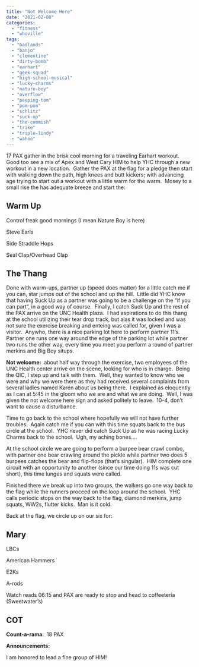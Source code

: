 ```yaml
---
title: "Not Welcome Here"
date: "2021-02-08"
categories: 
  - "fitness"
  - "whoville"
tags: 
  - "badlands"
  - "banjo"
  - "clementine"
  - "dirty-bomb"
  - "earhart"
  - "geek-squad"
  - "high-school-musical"
  - "lucky-charms"
  - "nature-boy"
  - "overflow"
  - "peeping-tom"
  - "pom-pom"
  - "schlitz"
  - "suck-up"
  - "the-commish"
  - "trike"
  - "triple-lindy"
  - "wahoo"
---
```


17 PAX gather in the brisk cool morning for a traveling Earhart workout.  Good too see a mix of Apex and West Cary HIM to help YHC through a new workout in a new location.  Gather the PAX at the flag for a pledge then start with walking down the path, high knees and butt kickers; with advancing age trying to start out a workout with a little warm for the warm.  Mosey to a small rise the has adequate breeze and start the:

## Warm Up

  
Control freak good mornings (I mean Nature Boy is here)

Steve Earls

Side Straddle Hops

Seal Clap/Overhead Clap

## The Thang

Done with warm-ups, partner up (speed does matter) for a little catch me if you can, star jumps out of the school and up the hill.  Little did YHC know that having Suck Up as a partner was going to be a challenge on the “if you can part”, in a good way of course.  Finally, I catch Suck Up and the rest of the PAX arrive on the UNC Health plaza.  I had aspirations to do this thang at the school utilizing their tear drop track, but alas it was locked and was not sure the exercise breaking and enteing was called for, given I was a visitor.  Anywho, there is a nice parking lot here to perform partner 11’s.  Partner one runs one way around the edge of the parking lot while partner two runs the other way, every time you meet you perform a round of partner merkins and Big Boy situps.

**Not welcome:**  about half way through the exercise, two employees of the UNC Health center arrive on the scene, looking for who is in charge.  Being the QIC, I step up and talk with them.  Well, they wanted to know who we were and why we were there as they had received several complaints from several ladies named Karen about us being there.  I explained as eloquently as I can at 5:45 in the gloom who we are and what we are doing.  Well, I was given the not welcome here sign and asked politely to leave.  10-4, don’t want to cause a disturbance.

Time to go back to the school where hopefully we will not have further troubles.  Again catch me if you can with this time squats back to the bus circle at the school.  YHC never did catch Suck Up as he was racing Lucky Charms back to the school.  Ugh, my aching bones….

At the school circle we are going to perform a burpee bear crawl combo, with partner one bear crawling around the pickle while partner two does 5 burpees catches the bear and flip-flops (that’s singular).  HIM complete one circuit with an opportunity to another (since our time doing 11s was cut short), this time lunges and squats were called.

Finished there we break up into two groups, the walkers go one way back to the flag while the runners proceed on the loop around the school.  YHC calls periodic stops on the way back to the flag, diamond merkins, jump squats, WW2s, flutter kicks.  Man is it cold.

Back at the flag, we circle up on our six for:

## Mary

LBCs

American Hammers

E2Ks

A-rods

Watch reads 06:15 and PAX are ready to stop and head to coffeeteria (Sweetwater’s)

## COT

**Count-a-rama:**  18 PAX

**Announcements:**

I am honored to lead a fine group of HIM!
